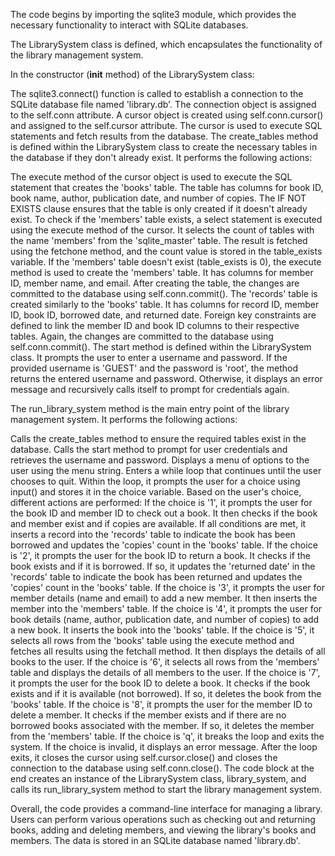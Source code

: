The code begins by importing the sqlite3 module, which provides the necessary functionality to interact with SQLite databases.

The LibrarySystem class is defined, which encapsulates the functionality of the library management system.

In the constructor (__init__ method) of the LibrarySystem class:

The sqlite3.connect() function is called to establish a connection to the SQLite database file named 'library.db'. The connection object is assigned to the self.conn attribute.
A cursor object is created using self.conn.cursor() and assigned to the self.cursor attribute. The cursor is used to execute SQL statements and fetch results from the database.
The create_tables method is defined within the LibrarySystem class to create the necessary tables in the database if they don't already exist. It performs the following actions:

The execute method of the cursor object is used to execute the SQL statement that creates the 'books' table. The table has columns for book ID, book name, author, publication date, and number of copies. The IF NOT EXISTS clause ensures that the table is only created if it doesn't already exist.
To check if the 'members' table exists, a select statement is executed using the execute method of the cursor. It selects the count of tables with the name 'members' from the 'sqlite_master' table. The result is fetched using the fetchone method, and the count value is stored in the table_exists variable.
If the 'members' table doesn't exist (table_exists is 0), the execute method is used to create the 'members' table. It has columns for member ID, member name, and email. After creating the table, the changes are committed to the database using self.conn.commit().
The 'records' table is created similarly to the 'books' table. It has columns for record ID, member ID, book ID, borrowed date, and returned date. Foreign key constraints are defined to link the member ID and book ID columns to their respective tables. Again, the changes are committed to the database using self.conn.commit().
The start method is defined within the LibrarySystem class. It prompts the user to enter a username and password. If the provided username is 'GUEST' and the password is 'root', the method returns the entered username and password. Otherwise, it displays an error message and recursively calls itself to prompt for credentials again.

The run_library_system method is the main entry point of the library management system. It performs the following actions:

Calls the create_tables method to ensure the required tables exist in the database.
Calls the start method to prompt for user credentials and retrieves the username and password.
Displays a menu of options to the user using the menu string.
Enters a while loop that continues until the user chooses to quit.
Within the loop, it prompts the user for a choice using input() and stores it in the choice variable.
Based on the user's choice, different actions are performed:
If the choice is '1', it prompts the user for the book ID and member ID to check out a book. It then checks if the book and member exist and if copies are available. If all conditions are met, it inserts a record into the 'records' table to indicate the book has been borrowed and updates the 'copies' count in the 'books' table.
If the choice is '2', it prompts the user for the book ID to return a book. It checks if the book exists and if it is borrowed. If so, it updates the 'returned date' in the 'records' table to indicate the book has been returned and updates the 'copies' count in the 'books' table.
If the choice is '3', it prompts the user for member details (name and email) to add a new member. It then inserts the member into the 'members' table.
If the choice is '4', it prompts the user for book details (name, author, publication date, and number of copies) to add a new book. It inserts the book into the 'books' table.
If the choice is '5', it selects all rows from the 'books' table using the execute method and fetches all results using the fetchall method. It then displays the details of all books to the user.
If the choice is '6', it selects all rows from the 'members' table and displays the details of all members to the user.
If the choice is '7', it prompts the user for the book ID to delete a book. It checks if the book exists and if it is available (not borrowed). If so, it deletes the book from the 'books' table.
If the choice is '8', it prompts the user for the member ID to delete a member. It checks if the member exists and if there are no borrowed books associated with the member. If so, it deletes the member from the 'members' table.
If the choice is 'q', it breaks the loop and exits the system.
If the choice is invalid, it displays an error message.
After the loop exits, it closes the cursor using self.cursor.close() and closes the connection to the database using self.conn.close().
The code block at the end creates an instance of the LibrarySystem class, library_system, and calls its run_library_system method to start the library management system.

Overall, the code provides a command-line interface for managing a library. Users can perform various operations such as checking out and returning books, adding and deleting members, and viewing the library's books and members. The data is stored in an SQLite database named 'library.db'.